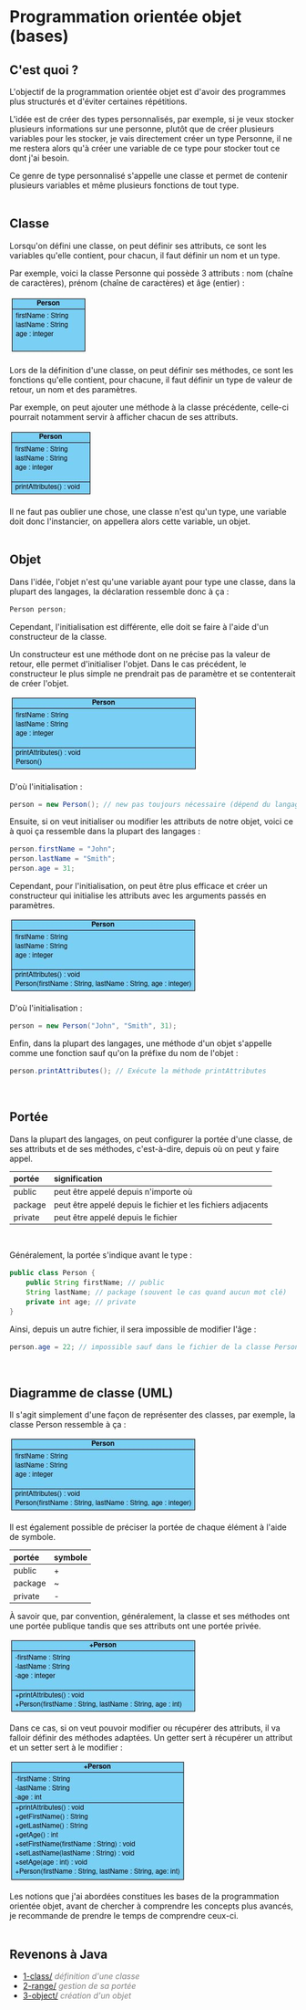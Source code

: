 # **Programmation orientée objet (bases)**
## **C'est quoi ?**

L'objectif de la programmation orientée objet est d'avoir des programmes plus structurés et d'éviter certaines répétitions.

L'idée est de créer des types personnalisés, par exemple, si je veux stocker plusieurs informations sur une personne, plutôt que de créer plusieurs variables pour les stocker, je vais directement créer un type Personne, il ne me restera alors qu'à créer une variable de ce type pour stocker tout ce dont j'ai besoin.

Ce genre de type personnalisé s'appelle une classe et permet de contenir plusieurs variables et même plusieurs fonctions de tout type.
<br><br>


## **Classe**

Lorsqu'on défini une classe, on peut définir ses attributs, ce sont les variables qu'elle contient, pour chacun, il faut définir un nom et un type.

Par exemple, voici la classe Personne qui possède 3 attributs : nom (chaîne de caractères), prénom (chaîne de caractères) et âge (entier) :

![](_images/person.jpg)

Lors de la définition d'une classe, on peut définir ses méthodes, ce sont les fonctions qu'elle contient, pour chacune, il faut définir un type de valeur de retour, un nom et des paramètres.

Par exemple, on peut ajouter une méthode à la classe précédente, celle-ci pourrait notamment servir à afficher chacun de ses attributs.

![](_images/person2.jpg)


Il ne faut pas oublier une chose, une classe n'est qu'un type, une variable doit donc l'instancier, on appellera alors cette variable, un objet.
<br><br>


## **Objet**

Dans l'idée, l'objet n'est qu'une variable ayant pour type une classe, dans la plupart des langages, la déclaration ressemble donc à ça :
```java
Person person;
```

Cependant, l'initialisation est différente, elle doit se faire à l'aide d'un constructeur de la classe.

Un constructeur est une méthode dont on ne précise pas la valeur de retour, elle permet d'initialiser l'objet. Dans le cas précédent, le constructeur le plus simple ne prendrait pas de paramètre et se contenterait de créer l'objet.

![](_images/person3.jpg)

D'où l'initialisation :
```java
person = new Person(); // new pas toujours nécessaire (dépend du langage)
```

Ensuite, si on veut initialiser ou modifier les attributs de notre objet, voici ce à quoi ça ressemble dans la plupart des langages :
```java
person.firstName = "John";
person.lastName = "Smith";
person.age = 31;
```


Cependant, pour l'initialisation, on peut être plus efficace et créer un constructeur qui initialise les attributs avec les arguments passés en paramètres.

![](_images/person4.jpg)

D'où l'initialisation :
```java
person = new Person("John", "Smith", 31);
```

Enfin, dans la plupart des langages, une méthode d'un objet s'appelle comme une fonction sauf qu'on la préfixe du nom de l'objet :
```java
person.printAttributes(); // Exécute la méthode printAttributes
```
<br>


## **Portée**

Dans la plupart des langages, on peut configurer la portée d'une classe, de ses attributs et de ses méthodes, c'est-à-dire, depuis où on peut y faire appel.

| portée  | signification                                                | 
| :------ |:------------------------------------------------------------ |
| public  | peut être appelé depuis n'importe où                         |
| package | peut être appelé depuis le fichier et les fichiers adjacents |
| private | peut être appelé depuis le fichier                           | 
<br>

Généralement, la portée s'indique avant le type :
```java
public class Person {
    public String firstName; // public
    String lastName; // package (souvent le cas quand aucun mot clé)
    private int age; // private
}
```

Ainsi, depuis un autre fichier, il sera impossible de modifier l'âge :
```java
person.age = 22; // impossible sauf dans le fichier de la classe Person
```
<br>

## **Diagramme de classe (UML)**

Il s'agit simplement d'une façon de représenter des classes, par exemple, la classe Person ressemble à ça :

![](_images/person4.jpg)

Il est également possible de préciser la portée de chaque élément à l'aide de symbole.

| portée  | symbole | 
| :------ |:------- |
| public  | +       |
| package | ~       |
| private | -       | 

À savoir que, par convention, généralement, la classe et ses méthodes ont une portée publique tandis que ses attributs ont une portée privée.

![](_images/person5.jpg)

Dans ce cas, si on veut pouvoir modifier ou récupérer des attributs, il va falloir définir des méthodes adaptées. Un getter sert à récupérer un attribut et un setter sert à le modifier :

![](_images/person6.jpg)

Les notions que j'ai abordées constitues les bases de la programmation orientée objet, avant de chercher à comprendre les concepts plus avancés, je recommande de prendre le temps de comprendre ceux-ci.
<br><br>


## Revenons à Java

* [1-class/](https://github.com/ThomasPDM/java-beginner-course/tree/master/3-Object_oriented_programming/1-class) *<span style="color:gray">définition d'une classe</span>*
* [2-range/](https://github.com/ThomasPDM/java-beginner-course/tree/master/3-Object_oriented_programming/2-range) *<span style="color:gray">gestion de sa portée</span>*
* [3-object/](https://github.com/ThomasPDM/java-beginner-course/tree/master/3-Object_oriented_programming/3-object) *<span style="color:gray">création d'un objet</span>*
<br><br>